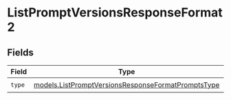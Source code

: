 # ListPromptVersionsResponseFormat2


## Fields

| Field                                                                                                          | Type                                                                                                           | Required                                                                                                       | Description                                                                                                    |
| -------------------------------------------------------------------------------------------------------------- | -------------------------------------------------------------------------------------------------------------- | -------------------------------------------------------------------------------------------------------------- | -------------------------------------------------------------------------------------------------------------- |
| `type`                                                                                                         | [models.ListPromptVersionsResponseFormatPromptsType](../models/listpromptversionsresponseformatpromptstype.md) | :heavy_check_mark:                                                                                             | N/A                                                                                                            |